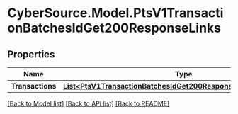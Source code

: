 # CyberSource.Model.PtsV1TransactionBatchesIdGet200ResponseLinks
## Properties

Name | Type | Description | Notes
------------ | ------------- | ------------- | -------------
**Transactions** | [**List&lt;PtsV1TransactionBatchesIdGet200ResponseLinksTransactions&gt;**](PtsV1TransactionBatchesIdGet200ResponseLinksTransactions.md) |  | [optional] 

[[Back to Model list]](../README.md#documentation-for-models) [[Back to API list]](../README.md#documentation-for-api-endpoints) [[Back to README]](../README.md)

